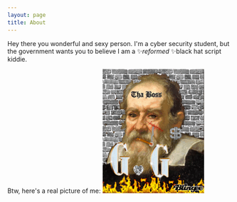 ```yaml
---
layout: page
title: About
---
```


Hey there you wonderful and sexy person.
I'm a cyber security student, but the government wants you to believe I am a ✨*reformed* ✨black hat script kiddie.

Btw, here's a real picture of me:
![](/assets/gal1leo.gif)